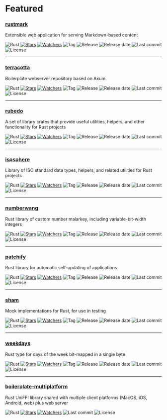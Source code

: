 # Featured

### [rustmark](https://github.com/danwilliams/rustmark)

Extensible web application for serving Markdown-based content

![Rust](https://img.shields.io/badge/Rust-b7410e?style=flat&logo=rust&logoColor=white)
[![Stars](https://img.shields.io/github/stars/danwilliams/rustmark?style=flat&color=daa520)](https://github.com/danwilliams/rustmark/stargazers)
[![Watchers](https://img.shields.io/github/watchers/danwilliams/rustmark?style=flat&color=663399)](https://github.com/danwilliams/rustmark/watchers)
![Tag](https://img.shields.io/github/v/tag/danwilliams/rustmark?style=flat)
![Release](https://img.shields.io/github/v/release/danwilliams/rustmark?style=flat)
![Release date](https://img.shields.io/github/release-date/danwilliams/rustmark?style=flat)
![Last commit](https://img.shields.io/github/last-commit/danwilliams/rustmark?style=flat)
![License](https://img.shields.io/github/license/danwilliams/rustmark?style=flat)

---

### [terracotta](https://github.com/danwilliams/terracotta)

Boilerplate webserver repository based on Axum

![Rust](https://img.shields.io/badge/Rust-b7410e?style=flat&logo=rust&logoColor=white)
[![Stars](https://img.shields.io/github/stars/danwilliams/terracotta?style=flat&color=daa520)](https://github.com/danwilliams/terracotta/stargazers)
[![Watchers](https://img.shields.io/github/watchers/danwilliams/terracotta?style=flat&color=663399)](https://github.com/danwilliams/terracotta/watchers)
![Tag](https://img.shields.io/github/v/tag/danwilliams/terracotta?style=flat)
![Release](https://img.shields.io/github/v/release/danwilliams/terracotta?style=flat)
![Release date](https://img.shields.io/github/release-date/danwilliams/terracotta?style=flat)
![Last commit](https://img.shields.io/github/last-commit/danwilliams/terracotta?style=flat)
![License](https://img.shields.io/github/license/danwilliams/terracotta?style=flat)

---

### [rubedo](https://github.com/danwilliams/rubedo)

A set of library crates that provide useful utilities, helpers, and other
functionality for Rust projects

![Rust](https://img.shields.io/badge/Rust-b7410e?style=flat&logo=rust&logoColor=white)
[![Stars](https://img.shields.io/github/stars/danwilliams/rubedo?style=flat&color=daa520)](https://github.com/danwilliams/rubedo/stargazers)
[![Watchers](https://img.shields.io/github/watchers/danwilliams/rubedo?style=flat&color=663399)](https://github.com/danwilliams/rubedo/watchers)
![Tag](https://img.shields.io/github/v/tag/danwilliams/rubedo?style=flat)
![Release](https://img.shields.io/github/v/release/danwilliams/rubedo?style=flat)
![Release date](https://img.shields.io/github/release-date/danwilliams/rubedo?style=flat)
![Last commit](https://img.shields.io/github/last-commit/danwilliams/rubedo?style=flat)
![License](https://img.shields.io/github/license/danwilliams/rubedo?style=flat)

---

### [isosphere](https://github.com/danwilliams/isosphere)

Library of ISO standard data types, helpers, and related utilities for Rust
projects

![Rust](https://img.shields.io/badge/Rust-b7410e?style=flat&logo=rust&logoColor=white)
[![Stars](https://img.shields.io/github/stars/danwilliams/isosphere?style=flat&color=daa520)](https://github.com/danwilliams/isosphere/stargazers)
[![Watchers](https://img.shields.io/github/watchers/danwilliams/isosphere?style=flat&color=663399)](https://github.com/danwilliams/isosphere/watchers)
![Tag](https://img.shields.io/github/v/tag/danwilliams/isosphere?style=flat)
![Release](https://img.shields.io/github/v/release/danwilliams/isosphere?style=flat)
![Release date](https://img.shields.io/github/release-date/danwilliams/isosphere?style=flat)
![Last commit](https://img.shields.io/github/last-commit/danwilliams/isosphere?style=flat)
![License](https://img.shields.io/github/license/danwilliams/isosphere?style=flat)

---

### [numberwang](https://github.com/danwilliams/numberwang)

Rust library of custom number malarkey, including variable-bit-width integers

![Rust](https://img.shields.io/badge/Rust-b7410e?style=flat&logo=rust&logoColor=white)
[![Stars](https://img.shields.io/github/stars/danwilliams/numberwang?style=flat&color=daa520)](https://github.com/danwilliams/numberwang/stargazers)
[![Watchers](https://img.shields.io/github/watchers/danwilliams/numberwang?style=flat&color=663399)](https://github.com/danwilliams/numberwang/watchers)
![Tag](https://img.shields.io/github/v/tag/danwilliams/numberwang?style=flat)
![Release](https://img.shields.io/github/v/release/danwilliams/numberwang?style=flat)
![Release date](https://img.shields.io/github/release-date/danwilliams/numberwang?style=flat)
![Last commit](https://img.shields.io/github/last-commit/danwilliams/numberwang?style=flat)
![License](https://img.shields.io/github/license/danwilliams/numberwang?style=flat)

---

### [patchify](https://github.com/danwilliams/patchify)

Rust library for automatic self-updating of applications

![Rust](https://img.shields.io/badge/Rust-b7410e?style=flat&logo=rust&logoColor=white)
[![Stars](https://img.shields.io/github/stars/danwilliams/patchify?style=flat&color=daa520)](https://github.com/danwilliams/patchify/stargazers)
[![Watchers](https://img.shields.io/github/watchers/danwilliams/patchify?style=flat&color=663399)](https://github.com/danwilliams/patchify/watchers)
![Tag](https://img.shields.io/github/v/tag/danwilliams/patchify?style=flat)
![Release](https://img.shields.io/github/v/release/danwilliams/patchify?style=flat)
![Release date](https://img.shields.io/github/release-date/danwilliams/patchify?style=flat)
![Last commit](https://img.shields.io/github/last-commit/danwilliams/patchify?style=flat)
![License](https://img.shields.io/github/license/danwilliams/patchify?style=flat)

---

### [sham](https://github.com/danwilliams/sham)

Mock implementations for Rust, for use in testing

![Rust](https://img.shields.io/badge/Rust-b7410e?style=flat&logo=rust&logoColor=white)
[![Stars](https://img.shields.io/github/stars/danwilliams/sham?style=flat&color=daa520)](https://github.com/danwilliams/sham/stargazers)
[![Watchers](https://img.shields.io/github/watchers/danwilliams/sham?style=flat&color=663399)](https://github.com/danwilliams/sham/watchers)
![Tag](https://img.shields.io/github/v/tag/danwilliams/sham?style=flat)
![Release](https://img.shields.io/github/v/release/danwilliams/sham?style=flat)
![Release date](https://img.shields.io/github/release-date/danwilliams/sham?style=flat)
![Last commit](https://img.shields.io/github/last-commit/danwilliams/sham?style=flat)
![License](https://img.shields.io/github/license/danwilliams/sham?style=flat)

---

### [weekdays](https://github.com/danwilliams/weekdays)

Rust type for days of the week bit-mapped in a single byte

![Rust](https://img.shields.io/badge/Rust-b7410e?style=flat&logo=rust&logoColor=white)
[![Stars](https://img.shields.io/github/stars/danwilliams/weekdays?style=flat&color=daa520)](https://github.com/danwilliams/weekdays/stargazers)
[![Watchers](https://img.shields.io/github/watchers/danwilliams/weekdays?style=flat&color=663399)](https://github.com/danwilliams/weekdays/watchers)
![Tag](https://img.shields.io/github/v/tag/danwilliams/weekdays?style=flat)
![Release](https://img.shields.io/github/v/release/danwilliams/weekdays?style=flat)
![Release date](https://img.shields.io/github/release-date/danwilliams/weekdays?style=flat)
![Last commit](https://img.shields.io/github/last-commit/danwilliams/weekdays?style=flat)
![License](https://img.shields.io/github/license/danwilliams/weekdays?style=flat)

---

### [boilerplate-multiplatform](https://github.com/danwilliams/boilerplate-multiplatform)

Rust UniFFI library shared with multiple client platforms (MacOS, iOS, Android,
web) plus web server

![Rust](https://img.shields.io/badge/Rust-b7410e?style=flat&logo=rust&logoColor=white)
[![Stars](https://img.shields.io/github/stars/danwilliams/boilerplate-multiplatform?style=flat&color=daa520)](https://github.com/danwilliams/boilerplate-multiplatform/stargazers)
[![Watchers](https://img.shields.io/github/watchers/danwilliams/boilerplate-multiplatform?style=flat&color=663399)](https://github.com/danwilliams/boilerplate-multiplatform/watchers)
![Last commit](https://img.shields.io/github/last-commit/danwilliams/boilerplate-multiplatform?style=flat)
![License](https://img.shields.io/github/license/danwilliams/boilerplate-multiplatform?style=flat)

